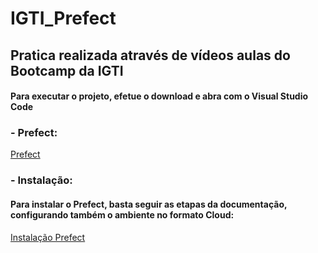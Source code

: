 # IGTI_Prefect


<h2>Pratica realizada através de vídeos aulas do Bootcamp da IGTI</h2>

<h4>Para executar o projeto, efetue o download e abra com o Visual Studio Code</h4>

<h3> - Prefect:</h3>

<a href="https://www.prefect.io/">Prefect</a>

<h3> - Instalação:</h3>
<h4>Para instalar o Prefect, basta seguir as etapas da documentação, configurando também o ambiente no formato Cloud:</h4>

<a href="https://docs.prefect.io/core/getting_started/installation.html">Instalação Prefect<a>
